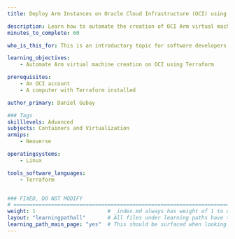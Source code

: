 ```yaml
---
title: Deploy Arm Instances on Oracle Cloud Infrastructure (OCI) using Terraform

description: Learn how to automate the creation of OCI Arm virtual machines using Terraform
minutes_to_complete: 60

who_is_this_for: This is an introductory topic for software developers who are new to deploying Arm instances on OCI using Terraform.

learning_objectives: 
    - Automate Arm virtual machine creation on OCI using Terraform

prerequisites:
    - An OCI account
    - A computer with Terraform installed

author_primary: Daniel Gubay

### Tags
skilllevels: Advanced
subjects: Containers and Virtualization
armips:
    - Neoverse

operatingsystems:
    - Linux

tools_software_languages:
    - Terraform


### FIXED, DO NOT MODIFY
# ================================================================================
weight: 1                       # _index.md always has weight of 1 to order correctly
layout: "learningpathall"       # All files under learning paths have this same wrapper
learning_path_main_page: "yes"  # This should be surfaced when looking for related content. Only set for _index.md of learning path content.
---
```

